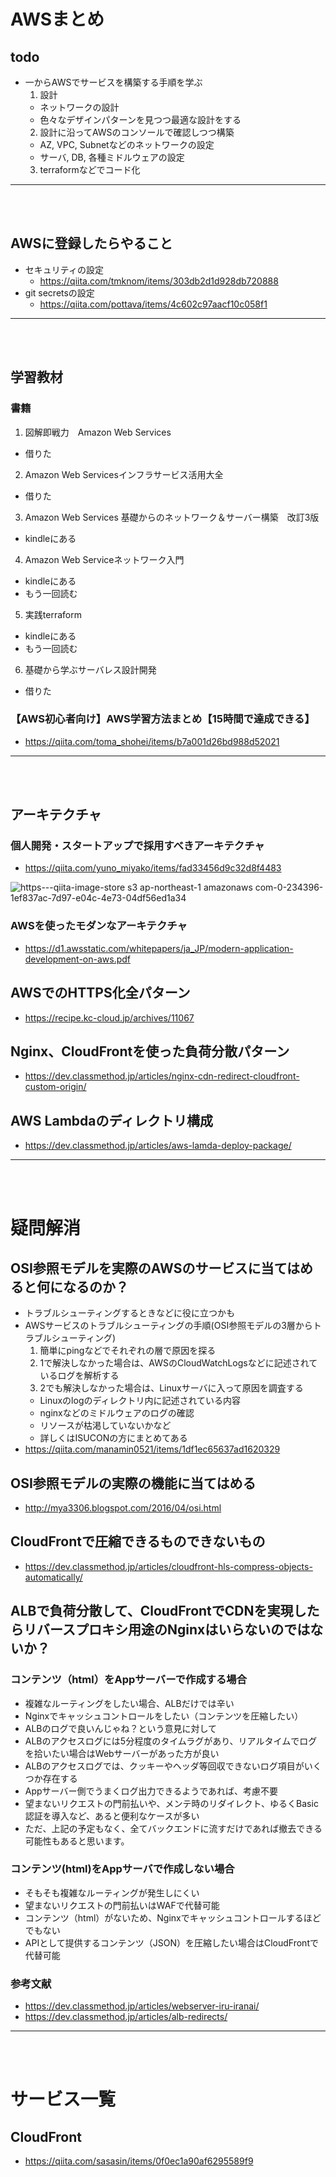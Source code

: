 # AWSまとめ

## todo
- 一からAWSでサービスを構築する手順を学ぶ
  1. 設計
    - ネットワークの設計
    - 色々なデザインパターンを見つつ最適な設計をする
  2. 設計に沿ってAWSのコンソールで確認しつつ構築
    - AZ, VPC, Subnetなどのネットワークの設定
    - サーバ, DB, 各種ミドルウェアの設定
  3. terraformなどでコード化

---

<br></br>

## AWSに登録したらやること
- セキュリティの設定
  - https://qiita.com/tmknom/items/303db2d1d928db720888
- git secretsの設定
  - https://qiita.com/pottava/items/4c602c97aacf10c058f1


---

<br></br>

## 学習教材
### 書籍
1. 図解即戦力　Amazon Web Services
  - 借りた
2. Amazon Web Servicesインフラサービス活用大全
  - 借りた
3. Amazon Web Services 基礎からのネットワーク＆サーバー構築　改訂3版 
  - kindleにある
4. Amazon Web Serviceネットワーク入門
  - kindleにある
  - もう一回読む
5. 実践terraform
  - kindleにある
  - もう一回読む
6. 基礎から学ぶサーバレス設計開発
  - 借りた


### 【AWS初心者向け】AWS学習方法まとめ【15時間で達成できる】
- https://qiita.com/toma_shohei/items/b7a001d26bd988d52021

---

<br></br>

## アーキテクチャ
### 個人開発・スタートアップで採用すべきアーキテクチャ
- https://qiita.com/yuno_miyako/items/fad33456d9c32d8f4483

![https---qiita-image-store s3 ap-northeast-1 amazonaws com-0-234396-1ef837ac-7d97-e04c-4e73-04df56ed1a34](https://user-images.githubusercontent.com/53253817/100833545-86c55d00-34ad-11eb-9d83-97570cb246af.png)

### AWSを使ったモダンなアーキテクチャ
- https://d1.awsstatic.com/whitepapers/ja_JP/modern-application-development-on-aws.pdf

## AWSでのHTTPS化全パターン
- https://recipe.kc-cloud.jp/archives/11067

## Nginx、CloudFrontを使った負荷分散パターン
- https://dev.classmethod.jp/articles/nginx-cdn-redirect-cloudfront-custom-origin/

## AWS Lambdaのディレクトリ構成
- https://dev.classmethod.jp/articles/aws-lamda-deploy-package/

---

<br></br>

# 疑問解消

## OSI参照モデルを実際のAWSのサービスに当てはめると何になるのか？
- トラブルシューティングするときなどに役に立つかも
- AWSサービスのトラブルシューティングの手順(OSI参照モデルの3層からトラブルシューティング)
  1. 簡単にpingなどでそれぞれの層で原因を探る
  2. 1で解決しなかった場合は、AWSのCloudWatchLogsなどに記述されているログを解析する
  3. 2でも解決しなかった場合は、Linuxサーバに入って原因を調査する
    - Linuxのlogのディレクトリ内に記述されている内容
    - nginxなどのミドルウェアのログの確認
    - リソースが枯渇していないかなど
    - 詳しくはISUCONの方にまとめてある
- https://qiita.com/manamin0521/items/1df1ec65637ad1620329

## OSI参照モデルの実際の機能に当てはめる
- http://mya3306.blogspot.com/2016/04/osi.html

## CloudFrontで圧縮できるものできないもの
- https://dev.classmethod.jp/articles/cloudfront-hls-compress-objects-automatically/

## ALBで負荷分散して、CloudFrontでCDNを実現したらリバースプロキシ用途のNginxはいらないのではないか？
### コンテンツ（html）をAppサーバーで作成する場合
- 複雑なルーティングをしたい場合、ALBだけでは辛い
- Nginxでキャッシュコントロールをしたい（コンテンツを圧縮したい）
- ALBのログで良いんじゃね？という意見に対して
- ALBのアクセスログには5分程度のタイムラグがあり、リアルタイムでログを拾いたい場合はWebサーバーがあった方が良い
- ALBのアクセスログでは、クッキーやヘッダ等回収できないログ項目がいくつか存在する
- Appサーバー側でうまくログ出力できるようであれば、考慮不要
- 望まないリクエストの門前払いや、メンテ時のリダイレクト、ゆるくBasic認証を導入など、あると便利なケースが多い
- ただ、上記の予定もなく、全てバックエンドに流すだけであれば撤去できる可能性もあると思います。
### コンテンツ(html)をAppサーバで作成しない場合
- そもそも複雑なルーティングが発生しにくい
- 望まないリクエストの門前払いはWAFで代替可能
- コンテンツ（html）がないため、Nginxでキャッシュコントロールするほどでもない
- APIとして提供するコンテンツ（JSON）を圧縮したい場合はCloudFrontで代替可能
### 参考文献
- https://dev.classmethod.jp/articles/webserver-iru-iranai/
- https://dev.classmethod.jp/articles/alb-redirects/

---

<br></br>

# サービス一覧

## CloudFront
- https://qiita.com/sasasin/items/0f0ec1a90af6295589f9
